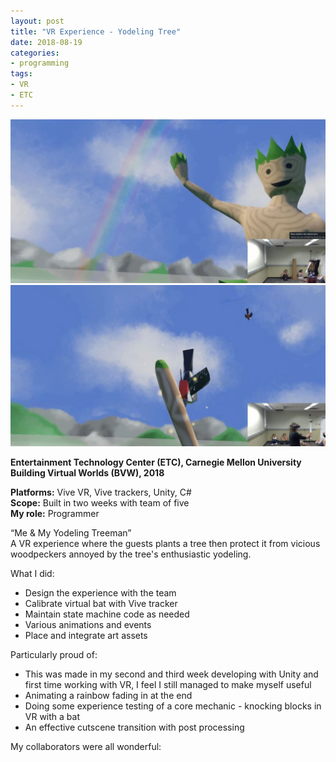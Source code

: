 ```yaml
---
layout: post
title: "VR Experience - Yodeling Tree"
date: 2018-08-19
categories:
- programming
tags:
- VR
- ETC
---
```

![Screenshot](images/treeman_rainbow.jpg)
![Screenshot](images/treeman_bird.jpg)

**Entertainment Technology Center (ETC), Carnegie Mellon University
Building Virtual Worlds (BVW), 2018**

**Platforms:** Vive VR, Vive trackers, Unity, C#  
**Scope:** Built in two weeks with team of five  
**My role:** Programmer

“Me & My Yodeling Treeman”  
A VR experience where the guests plants a tree then protect it from vicious woodpeckers annoyed by the tree's enthusiastic yodeling. 

What I did:
* Design the experience with the team
* Calibrate virtual bat with Vive tracker
* Maintain state machine code as needed
* Various animations and events
* Place and integrate art assets

Particularly proud of:
* This was made in my second and third week developing with Unity and first time working with VR, I feel I still managed to make myself useful
* Animating a rainbow fading in at the end
* Doing some experience testing of a core mechanic - knocking blocks in VR with a bat 
* An effective cutscene transition with post processing

My collaborators were all wonderful: